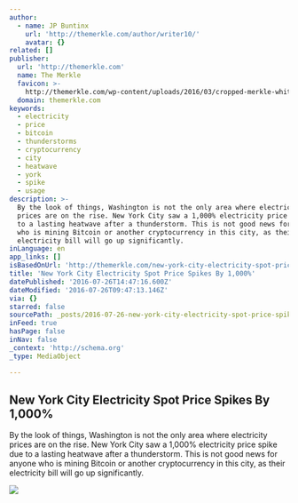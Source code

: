 ```yaml
---
author:
  - name: JP Buntinx
    url: 'http://themerkle.com/author/writer10/'
    avatar: {}
related: []
publisher:
  url: 'http://themerkle.com'
  name: The Merkle
  favicon: >-
    http://themerkle.com/wp-content/uploads/2016/03/cropped-merkle-white-1-192x192.png
  domain: themerkle.com
keywords:
  - electricity
  - price
  - bitcoin
  - thunderstorms
  - cryptocurrency
  - city
  - heatwave
  - york
  - spike
  - usage
description: >-
  By the look of things, Washington is not the only area where electricity
  prices are on the rise. New York City saw a 1,000% electricity price spike due
  to a lasting heatwave after a thunderstorm. This is not good news for anyone
  who is mining Bitcoin or another cryptocurrency in this city, as their
  electricity bill will go up significantly.
inLanguage: en
app_links: []
isBasedOnUrl: 'http://themerkle.com/new-york-city-electricity-spot-price-spikes-by-1000/'
title: 'New York City Electricity Spot Price Spikes By 1,000%'
datePublished: '2016-07-26T14:47:16.600Z'
dateModified: '2016-07-26T09:47:13.146Z'
via: {}
starred: false
sourcePath: _posts/2016-07-26-new-york-city-electricity-spot-price-spikes-by-1000.md
inFeed: true
hasPage: false
inNav: false
_context: 'http://schema.org'
_type: MediaObject

---
```

<article style=""><h1>New York City Electricity Spot Price Spikes By 1,000%</h1><p>By the look of things, Washington is not the only area where electricity prices are on the rise. New York City saw a 1,000% electricity price spike due to a lasting heatwave after a thunderstorm. This is not good news for anyone who is mining Bitcoin or another cryptocurrency in this city, as their electricity bill will go up significantly.</p><img src="http://themerkle.com/wp-content/uploads/2016/07/shutterstock_83399101.jpg" /></article>